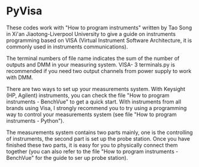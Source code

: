 # PyVisa
These codes work with "How to program instruments" written by Tao Song in Xi'an Jiaotong-Liverpool University to give a guide on instruments programming based on VISA (Virtual Instrument Software Architecture, it is commonly used in instruments communications).

The terminal numbers of file name indicates the sum of the number of outputs and DMM in your measuring system. VISA- 3 terminals.py is recommended if you need two output channels from power supply to work with DMM.

There are two ways to set up your measurements system. With Keysight (HP, Agilent) instruments, you can check the file "How to program instruments - BenchVue" to get a quick start. With instruments from all brands using Visa, I strongly recommend you to try using a programming way to control your measurements system (see file "How to program instruments - Python"). 

The measurements system contains two parts mainly, one is the controlling of instruments, the second part is set up the probe station. Once you have finished these two parts, it is easy for you to physically connect them together (you can also refer to the file "How to program instruments - BenchVue" for the guide to ser up probe station).
